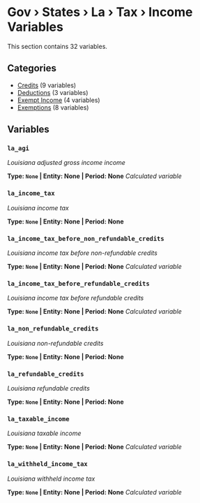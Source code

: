 # Gov › States › La › Tax › Income Variables

This section contains 32 variables.

## Categories

- [Credits](credits/index.md) (9 variables)
- [Deductions](deductions/index.md) (3 variables)
- [Exempt Income](exempt_income/index.md) (4 variables)
- [Exemptions](exemptions/index.md) (8 variables)

## Variables

### `la_agi`
*Louisiana adjusted gross income income*

**Type: `None` | Entity: None | Period: None**
*Calculated variable*

### `la_income_tax`
*Louisiana income tax*

**Type: `None` | Entity: None | Period: None**

### `la_income_tax_before_non_refundable_credits`
*Louisiana income tax before non-refundable credits*

**Type: `None` | Entity: None | Period: None**
*Calculated variable*

### `la_income_tax_before_refundable_credits`
*Louisiana income tax before refundable credits*

**Type: `None` | Entity: None | Period: None**
*Calculated variable*

### `la_non_refundable_credits`
*Louisiana non-refundable credits*

**Type: `None` | Entity: None | Period: None**

### `la_refundable_credits`
*Louisiana refundable credits*

**Type: `None` | Entity: None | Period: None**

### `la_taxable_income`
*Louisiana taxable income*

**Type: `None` | Entity: None | Period: None**
*Calculated variable*

### `la_withheld_income_tax`
*Louisiana withheld income tax*

**Type: `None` | Entity: None | Period: None**
*Calculated variable*
